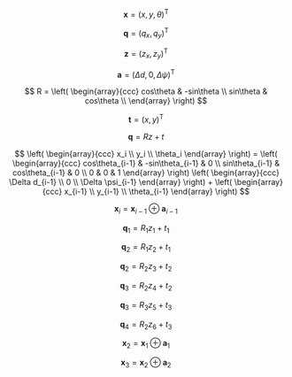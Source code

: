 $$
    \bm{x} = (x, y, \theta)^{\mathrm{T}}
$$  

$$
    \bm{q} = (q_x, q_y)^{\mathrm{T}}
$$  

$$
    \bm{z} = (z_x, z_y)^{\mathrm{T}}
$$  

$$
    \bm{a} = (\Delta d, 0, \Delta \psi)^{\mathrm{T}}
$$  

$$
  R = \left(
    \begin{array}{ccc}
      cos\theta & -sin\theta \\
      sin\theta & cos\theta \\
    \end{array}
  \right)
$$  

$$
    \bm{t} = (x, y)^{\mathrm{T}}
$$  

$$
    \bm{q} = Rz + t
$$  

$$
  \left(
    \begin{array}{ccc}
      x_i \\
      y_i \\
      \theta_i
    \end{array}
  \right)
   = \left(
    \begin{array}{ccc}
      cos\theta_{i-1} & -sin\theta_{i-1} & 0 \\
      sin\theta_{i-1} & cos\theta_{i-1} & 0 \\
      0 & 0 & 1
    \end{array}
  \right)
  \left(
    \begin{array}{ccc}
      \Delta d_{i-1} \\
      0 \\
      \Delta \psi_{i-1}
    \end{array}
  \right) +
  \left(
    \begin{array}{ccc}
      x_{i-1} \\
      y_{i-1} \\
      \theta_{i-1}
    \end{array}
  \right)
$$  

$$
    \bm{x}_i = \bm{x}_{i-1} \oplus \bm{a}_{i-1}
$$  

$$
    \bm{q}_1 = R_1 z_1 + t_1
$$  

$$
    \bm{q}_2 = R_1 z_2 + t_1
$$  

$$
    \bm{q}_2 = R_2 z_3 + t_2
$$  

$$
    \bm{q}_3 = R_2 z_4 + t_2
$$  

$$
    \bm{q}_3 = R_3 z_5 + t_3
$$  

$$
    \bm{q}_4 = R_2 z_6 + t_3
$$  

$$
    \bm{x}_2 = \bm{x}_{1} \oplus \bm{a}_{1}
$$  

$$
    \bm{x}_3 = \bm{x}_{2} \oplus \bm{a}_{2}
$$  